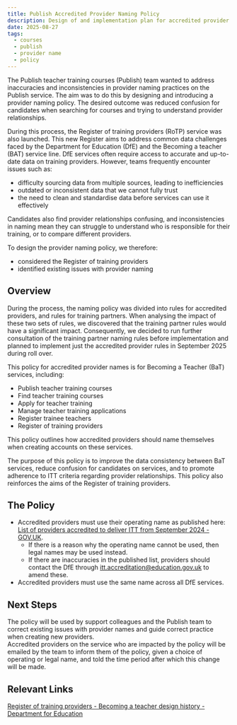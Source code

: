 ```yaml
---
title: Publish Accredited Provider Naming Policy 
description: Design of and implementation plan for accredited provider naming policy on Publish 
date: 2025-08-27
tags:
  - courses
  - publish
  - provider name
  - policy
---
```


The Publish teacher training courses (Publish) team wanted to address inaccuracies and inconsistencies in provider naming practices on the Publish service. The aim was to do this by designing and introducing a provider naming policy. The desired outcome was reduced confusion for candidates when searching for courses and trying to understand provider relationships.  

During this process, the Register of training providers (RoTP) service was also launched. This new Register aims to address common data challenges faced by the Department for Education (DfE) and the Becoming a teacher (BAT) service line. DfE services often require access to accurate and up-to-date data on training providers. However, teams frequently encounter issues such as:   

- difficulty sourcing data from multiple sources, leading to inefficiencies   
- outdated or inconsistent data that we cannot fully trust   
- the need to clean and standardise data before services can use it effectively   

Candidates also find provider relationships confusing, and inconsistencies in naming mean they can struggle to understand who is responsible for their training, or to compare different providers.    

To design the provider naming policy, we therefore:   

- considered the Register of training providers   
- identified existing issues with provider naming   

## Overview 

During the process, the naming policy was divided into rules for accredited providers, and rules for training partners. When analysing the impact of these two sets of rules, we discovered that the training partner rules would have a significant impact. Consequently, we decided to run further consultation of the training partner naming rules before implementation and planned to implement just the accredited provider rules in September 2025 during roll over.   

This policy for accredited provider names is for Becoming a Teacher (BaT) services, including:  

- Publish teacher training courses  
- Find teacher training courses  
- Apply for teacher training  
- Manage teacher training applications  
- Register trainee teachers  
- Register of training providers  

This policy outlines how accredited providers should name themselves when creating accounts on these services.    

The purpose of this policy is to improve the data consistency between BaT services, reduce confusion for candidates on services, and to promote adherence to ITT criteria regarding provider relationships. This policy also reinforces the aims of the Register of training providers. 

## The Policy 

- Accredited providers must use their operating name as published here: [List of providers accredited to deliver ITT from September 2024 - GOV.UK](https://www.gov.uk/government/publications/accredited-initial-teacher-training-itt-providers/list-of-providers-accredited-to-deliver-itt-from-september-2024#contents).  
  - If there is a reason why the operating name cannot be used, then legal names may be used instead.   
  - If there are inaccuracies in the published list, providers should contact the DfE through itt.accreditation@education.gov.uk to amend these. 
- Accredited providers must use the same name across all DfE services.  

## Next Steps 

The policy will be used by support colleagues and the Publish team to correct existing issues with provider names and guide correct practice when creating new providers.   
Accredited providers on the service who are impacted by the policy will be emailed by the team to inform them of the policy, given a choice of operating or legal name, and told the time period after which this change will be made. 

## Relevant Links 

[Register of training providers - Becoming a teacher design history - Department for Education](https://becoming-a-teacher.design-history.education.gov.uk/register-of-training-providers/)
